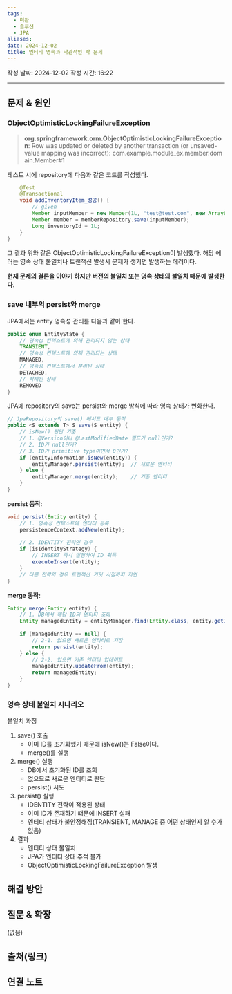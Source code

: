 ```yaml
---
tags:
  - 미완
  - 솔루션
  - JPA
aliases: 
date: 2024-12-02
title: 엔티티 영속과 낙관적인 락 문제
---
```

작성 날짜: 2024-12-02
작성 시간: 16:22


----

## 문제 & 원인

### ObjectOptimisticLockingFailureException

>**org.springframework.orm.ObjectOptimisticLockingFailureException**: Row was updated or deleted by another transaction (or unsaved-value mapping was incorrect): com.example.module_ex.member.domain.Member#1

테스트 시에 repository에 다음과 같은 코드를 작성했다.

```java
    @Test
    @Transactional
    void addInventoryItem_성공() {
        // given
        Member inputMember = new Member(1L, "test@test.com", new ArrayList<>());
        Member member = memberRepository.save(inputMember);
        Long inventoryId = 1L;
    }
}
```

그 결과 위와 같은 ObjectOptimisticLockingFailureException이 발생했다. 해당 에러는 영속 상태 불일치나 트랜잭션 발생시 문제가 생기면 발생하는 에러이다.

**현재 문제의 결론을 이야기 하지만 버전의 불일치 또는 영속 상태의 불일치 때문에 발생한다.**

### save 내부의 persist와 merge

JPA에서는 entity 영속성 관리를 다음과 같이 한다.

```java
public enum EntityState {
    // 영속성 컨텍스트에 의해 관리되지 않는 상태
    TRANSIENT,      
    // 영속성 컨텍스트에 의해 관리되는 상태
    MANAGED,        
    // 영속성 컨텍스트에서 분리된 상태
    DETACHED,       
    // 삭제된 상태
    REMOVED         
}
```

JPA에 repository의 save는 persist와 merge 방식에 따라 영속 상태가 변화한다.

```java
// JpaRepository의 save() 메서드 내부 동작
public <S extends T> S save(S entity) {
    // isNew() 판단 기준
    // 1. @Version이나 @LastModifiedDate 필드가 null인가?
    // 2. ID가 null인가?
    // 3. ID가 primitive type이면서 0인가?
    if (entityInformation.isNew(entity)) {
        entityManager.persist(entity);  // 새로운 엔티티
    } else {
        entityManager.merge(entity);    // 기존 엔티티
    }
}
```

**persist 동작:**

```java
void persist(Entity entity) {
    // 1. 영속성 컨텍스트에 엔티티 등록
    persistenceContext.addNew(entity);
    
    // 2. IDENTITY 전략인 경우
    if (isIdentityStrategy) {
        // INSERT 즉시 실행하여 ID 획득
        executeInsert(entity);
    }
    // 다른 전략의 경우 트랜잭션 커밋 시점까지 지연
}
```

**merge 동작:**

```java
Entity merge(Entity entity) {
    // 1. DB에서 해당 ID의 엔티티 조회
    Entity managedEntity = entityManager.find(Entity.class, entity.getId());
    
    if (managedEntity == null) {
        // 2-1. 없으면 새로운 엔티티로 저장
        return persist(entity);
    } else {
        // 2-2. 있으면 기존 엔티티 업데이트
        managedEntity.updateFrom(entity);
        return managedEntity;
    }
}
```

### 영속 상태 불일치 시나리오


불일치 과정

1. save() 호출
	- 이미 ID를 초기화했기 때문에 isNew()는 False이다.
	- merge()를 실행
2. merge() 실행
	- DB에서 초기화된 ID를 조회
	- 없으므로 새로운 엔티티로 판단
	- persist() 시도
3. persist() 실행
	- IDENTITY 전략이 적용된 상태
	- 이미 ID가 존재하기 떄문에 INSERT 실패
	- 엔티티 상태가 불안정해짐(TRANSIENT, MANAGE 중 어떤 상태인지 알 수가 없음)
4. 결과
	- 엔티티 상태 불일치
	- JPA가 엔티티 상태 추적 불가
	- ObjectOptimisticLockingFailureException 발생






## 해결 방안


## 질문 & 확장

(없음)

## 출처(링크)


## 연결 노트
